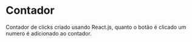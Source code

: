 # Contador
Contador de clicks criado usando React.js, quanto o botão é clicado um numero é adicionado ao contador.
